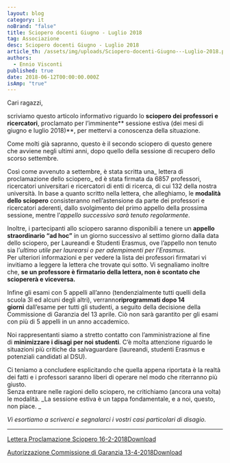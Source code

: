 ```yaml
---
layout: blog
category: it
noBrand: "false"
title: Sciopero docenti Giugno - Luglio 2018
tag: Associazione
desc: Sciopero docenti Giugno - Luglio 2018
article_th: /assets/img/uploads/Sciopero-docenti-Giugno---Luglio-2018.png
authors:
  - Ennio Visconti
published: true
date: 2018-06-12T00:00:00.000Z
isAmp: "true"
---
```


Cari ragazzi,

scriviamo questo articolo informativo riguardo lo **sciopero dei professori e ricercatori**, proclamato per l’imminente** sessione estiva (dei mesi di giugno e luglio 2018)**, per mettervi a conoscenza della situazione. 

Come molti già sapranno, questo è il secondo sciopero di questo genere che avviene negli ultimi anni, dopo quello della sessione di recupero dello scorso settembre.

Così come avvenuto a settembre, è stata scritta una_ lettera di proclamazione dello sciopero_ ed è stata firmata da 6857 professori, ricercatori universitari e ricercatori di enti di ricerca, di cui 132 della nostra università. In base a quanto scritto nella lettera, che alleghiamo, le **modalità dello sciopero** consisteranno nell’astensione da parte dei professori e ricercatori aderenti, dallo svolgimento del primo appello della prossima sessione, mentre l’_appello successivo sarà tenuto regolarmente_.

Inoltre, i partecipanti allo sciopero saranno disponibili a tenere un **appello straordinario “ad hoc”** in un giorno successivo al settimo giorno dalla data dello sciopero, per Laureandi e Studenti Erasmus, ove l’appello non tenuto sia l’_ultimo utile per laurearsi o per adempimenti per l’Erasmus_.   
Per ulteriori informazioni e per vedere la lista dei professori firmatari vi invitiamo a leggere la lettera che trovate qui sotto. Vi segnaliamo inoltre che, **se un professore è firmatario della lettera, non è scontato che sciopererà e viceversa.**

Infine gli esami con 5 appelli all’anno (tendenzialmente tutti quelli della scuola 3I ed alcuni degli altri), verranno**riprogrammati dopo 14 giorni** dall’esame per tutti gli studenti, a seguito della decisione della Commissione di Garanzia del 13 aprile. Ciò non sarà garantito per gli esami con più di 5 appelli in un anno accademico.

Noi rappresentanti siamo a stretto contatto con l’amministrazione al fine di **minimizzare i disagi per noi studenti**. C’è molta attenzione riguardo le situazioni più critiche da salvaguardare (laureandi, studenti Erasmus e potenziali candidati al DSU).

Ci teniamo a concludere esplicitando che quella appena riportata è la realtà dei fatti e i professori saranno liberi di operare nel modo che riterranno più giusto.  
Senza entrare nelle ragioni dello sciopero, ne critichiamo (ancora una volta) le modalità. _La sessione estiva è un tappa fondamentale, e a noi, questo, non piace. _

_Vi esortiamo a scriverci e segnalarci i vostri casi particolari di disagio._

* * *

[Lettera Proclamazione Sciopero 16-2-2018](https://new.svoltastudenti.it/wp-content/uploads/Lettera-Proclamazione-Sciopero-16-2-2018.pdf)[Download](https://new.svoltastudenti.it/wp-content/uploads/Lettera-Proclamazione-Sciopero-16-2-2018.pdf)

[Autorizzazione Commissione di Garanzia 13-4-2018](https://new.svoltastudenti.it/wp-content/uploads/Autorizzazione-Commissione-di-Garanzia-13-4-2018.pdf)[Download](https://new.svoltastudenti.it/wp-content/uploads/Autorizzazione-Commissione-di-Garanzia-13-4-2018.pdf)
